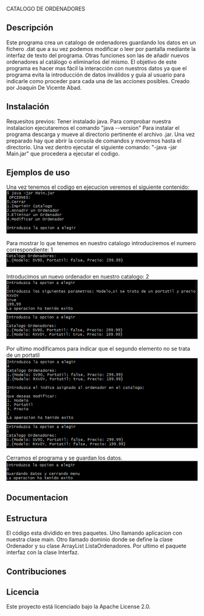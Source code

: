 CATALOGO DE ORDENADORES

## Descripción

Este programa crea un catalogo de ordenadores guardando los datos en un fichero .dat que a su vez podemos modificar o leer por 
pantalla mediante la interfaz de texto del programa. Otras funciones son las de añadir nuevos ordenadores al catálogo o eliminarlos
del mismo. El objetivo de este programa es hacer mas fácil la interacción con nuestros datos ya que el programa evita la introducción
de datos inválidos y guía al usuario para indicarle como proceder para cada una de las acciones posibles.
Creado por Joaquin De Vicente Abad.


## Instalación

Requesitos previos: Tener instalado java. Para comprobar nuestra instalacion ejecutaremos el comando "java --version"
Para instalar el programa descarga y mueve al directorio pertinente el archivo .jar. Una vez preparado hay que abrir la consola de 
comandos y movernos hasta el directorio. Una vez dentro ejecutar el siguiente comando: "-java -jar Main.jar" que procedera a ejecutar
el codigo.


## Ejemplos de uso

Una vez tenemos el codigo en ejecucion veremos el siguiente contenido:
![Imagen que muestra el menu por pantalla](imagenes/image.png)

Para mostrar lo que tenemos en nuestro catalogo introduciremos el numero correspondiente: 1
![Catalogo con un ordenador](imagenes/image-2.png)

Introducimos un nuevo ordenador en nuestro catalogo: 2
![Introduccion de un ordenador](imagenes/image-3.png)
![Nuevo catalogo](imagenes/image-4.png)

Por ultimo modificamos para indicar que el segundo elemento no se trata de un portatil
![Menu de modificacion](imagenes/image-5.png)
![nuevo catalogo](imagenes/image-6.png)

Cerramos el programa y se guardan los datos.
![Menu de guardado](imagenes/image-7.png)
## Documentacion

## Estructura

El código esta dividido en tres paquetes. Uno llamando aplicacion con nuestra clase main. Otro llamado dominio donde se define la clase
Ordenador y su clase ArrayList ListaOrdenadores. Por ultimo el paquete interfaz con la clase Interfaz.

## Contribuciones


## Licencia
Este proyecto está licenciado bajo la Apache License 2.0.